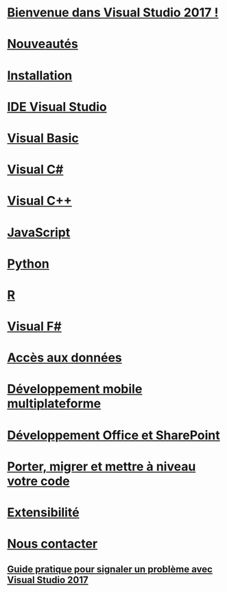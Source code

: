 # [Bienvenue dans Visual Studio 2017 !](welcome-to-visual-studio.md)
# [Nouveautés](ide/whats-new-in-visual-studio.md)
# [Installation](install/TOC.md)
# [IDE Visual Studio](ide/visual-studio-ide.md)
# [Visual Basic](/dotnet/visual-basic)
# [Visual C#](/dotnet/csharp)
# [Visual C++](/cpp/top/visual-cpp-in-visual-studio)
# [JavaScript](/scripting/javascript)
# [Python](python/getting-started-with-python.md)
# [R](rtvs/index.md)
# [Visual F#](/dotnet/fsharp/)
# [Accès aux données](data-tools/accessing-data-in-visual-studio.md)
# [Développement mobile multiplateforme](cross-platform/cross-platform-mobile-development-in-visual-studio.md)
# [Développement Office et SharePoint](vsto/office-and-sharepoint-development-in-visual-studio.md)
# [Porter, migrer et mettre à niveau votre code](porting/TOC.md)
# [Extensibilité](extensibility/)
# [Nous contacter](ide/talk-to-us.md)
## [Guide pratique pour signaler un problème avec Visual Studio 2017](ide/how-to-report-a-problem-with-visual-studio-2017.md)
